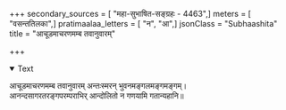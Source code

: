 +++
secondary_sources = [ "महा-सुभाषित-सङ्ग्रहः - 4463",]
meters = [ "वसन्ततिलका",]
pratimaalaa_letters = [ "न", "आ",]
jsonClass = "Subhaashita"
title = "आचूडमाचरणमम्ब तवानुवारम्"

+++

<details open><summary>Text</summary>

आचूडमाचरणमम्ब तवानुवारम् अन्तःस्मरन् भुवनमङ्गलमङ्गमङ्गम्।  
आनन्दसागरतरङ्गपरम्पराभिर् आन्दोलितो न गणयामि गतान्यहानि॥
</details>
